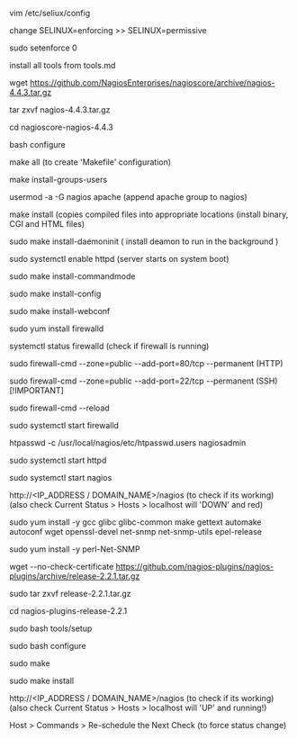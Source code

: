 <!-- Installation -->

vim /etc/seliux/config <!-- linux security -->

change SELINUX=enforcing >> SELINUX=permissive <!-- security module would notify instead of block actions -->

sudo setenforce 0 <!-- to temporary disable SELINUX -->

install all tools from tools.md

wget https://github.com/NagiosEnterprises/nagioscore/archive/nagios-4.4.3.tar.gz

tar zxvf nagios-4.4.3.tar.gz

cd nagioscore-nagios-4.4.3

bash configure

make all (to create 'Makefile' configuration)

<!-- Create nagios user -->

make install-groups-users

usermod -a -G nagios apache (append apache group to nagios)

make install (copies compiled files into appropriate locations (install binary, CGI and HTML files)

<!-- server setup -->

sudo make install-daemoninit ( install deamon to run in the background )

sudo systemctl enable httpd (server starts on system boot)

<!-- install command mode, config files, Apache config -->

sudo make install-commandmode

sudo make install-config

sudo make install-webconf

<!-- configure firewall + open port 80 -->

sudo yum install firewalld

systemctl status firewalld (check if firewall is running)

sudo firewall-cmd --zone=public --add-port=80/tcp --permanent (HTTP)

sudo firewall-cmd --zone=public --add-port=22/tcp --permanent (SSH) [!IMPORTANT]

sudo firewall-cmd --reload

sudo systemctl start firewalld

<!-- create nagiosadmin user account -->

htpasswd -c /usr/local/nagios/etc/htpasswd.users nagiosadmin

<!-- start Apache server and test nagios -->

sudo systemctl start httpd

sudo systemctl start nagios

http://<IP_ADDRESS / DOMAIN_NAME>/nagios (to check if its working) (also check Current Status > Hosts > localhost will 'DOWN' and red)

<!-- install nagios plugins -->

<!-- dependancies for nagios plugins-->

sudo yum install -y gcc glibc glibc-common make gettext automake autoconf wget openssl-devel net-snmp net-snmp-utils epel-release

sudo yum install -y perl-Net-SNMP

<!------------------------------------->

wget --no-check-certificate https://github.com/nagios-plugins/nagios-plugins/archive/release-2.2.1.tar.gz

sudo tar zxvf release-2.2.1.tar.gz

<!-- Install Nagios Core from Source -->

cd nagios-plugins-release-2.2.1

sudo bash tools/setup

sudo bash configure

sudo make

sudo make install

<!-- final test -->

http://<IP_ADDRESS / DOMAIN_NAME>/nagios (to check if its working) (also check Current Status > Hosts > localhost will 'UP' and running!)

Host > Commands > Re-schedule the Next Check (to force status change)
